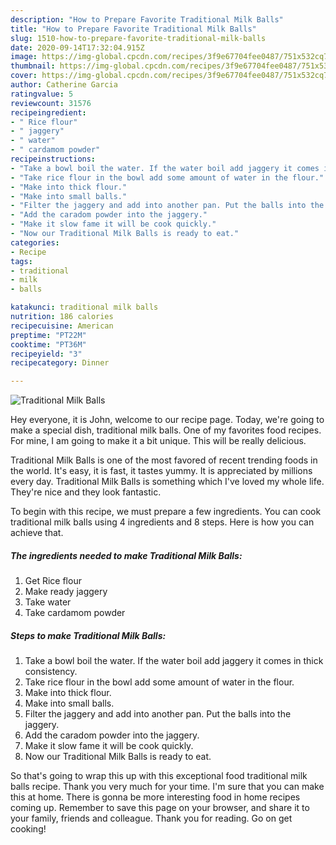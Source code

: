 ```yaml
---
description: "How to Prepare Favorite Traditional Milk Balls"
title: "How to Prepare Favorite Traditional Milk Balls"
slug: 1510-how-to-prepare-favorite-traditional-milk-balls
date: 2020-09-14T17:32:04.915Z
image: https://img-global.cpcdn.com/recipes/3f9e67704fee0487/751x532cq70/traditional-milk-balls-recipe-main-photo.jpg
thumbnail: https://img-global.cpcdn.com/recipes/3f9e67704fee0487/751x532cq70/traditional-milk-balls-recipe-main-photo.jpg
cover: https://img-global.cpcdn.com/recipes/3f9e67704fee0487/751x532cq70/traditional-milk-balls-recipe-main-photo.jpg
author: Catherine Garcia
ratingvalue: 5
reviewcount: 31576
recipeingredient:
- " Rice flour"
- " jaggery"
- " water"
- " cardamom powder"
recipeinstructions:
- "Take a bowl boil the water. If the water boil add jaggery it comes in thick consistency."
- "Take rice flour in the bowl add some amount of water in the flour."
- "Make into thick flour."
- "Make into small balls."
- "Filter the jaggery and add into another pan. Put the balls into the jaggery."
- "Add the caradom powder into the jaggery."
- "Make it slow fame it will be cook quickly."
- "Now our Traditional Milk Balls is ready to eat."
categories:
- Recipe
tags:
- traditional
- milk
- balls

katakunci: traditional milk balls 
nutrition: 186 calories
recipecuisine: American
preptime: "PT22M"
cooktime: "PT36M"
recipeyield: "3"
recipecategory: Dinner

---
```



![Traditional Milk Balls](https://img-global.cpcdn.com/recipes/3f9e67704fee0487/751x532cq70/traditional-milk-balls-recipe-main-photo.jpg)

Hey everyone, it is John, welcome to our recipe page. Today, we're going to make a special dish, traditional milk balls. One of my favorites food recipes. For mine, I am going to make it a bit unique. This will be really delicious.



Traditional Milk Balls is one of the most favored of recent trending foods in the world. It's easy, it is fast, it tastes yummy. It is appreciated by millions every day. Traditional Milk Balls is something which I've loved my whole life. They're nice and they look fantastic.


To begin with this recipe, we must prepare a few ingredients. You can cook traditional milk balls using 4 ingredients and 8 steps. Here is how you can achieve that.

<!--inarticleads1-->

##### The ingredients needed to make Traditional Milk Balls:

1. Get  Rice flour
1. Make ready  jaggery
1. Take  water
1. Take  cardamom powder




<!--inarticleads2-->

##### Steps to make Traditional Milk Balls:

1. Take a bowl boil the water. If the water boil add jaggery it comes in thick consistency.
1. Take rice flour in the bowl add some amount of water in the flour.
1. Make into thick flour.
1. Make into small balls.
1. Filter the jaggery and add into another pan. Put the balls into the jaggery.
1. Add the caradom powder into the jaggery.
1. Make it slow fame it will be cook quickly.
1. Now our Traditional Milk Balls is ready to eat.




So that's going to wrap this up with this exceptional food traditional milk balls recipe. Thank you very much for your time. I'm sure that you can make this at home. There is gonna be more interesting food in home recipes coming up. Remember to save this page on your browser, and share it to your family, friends and colleague. Thank you for reading. Go on get cooking!
